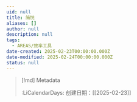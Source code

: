 ```yaml
---
uid: null
title: 简悦
aliases: []
author: null
description: null
tags:
  - AREAS/效率工具
date-created: 2025-02-23T00:00:00.000Z
date-modified: 2025-02-24T00:00:00.000Z
status: null
---
```


> [!md] Metadata
>
>
> :LiCalendarDays: 创建日期：[[2025-02-23]]
